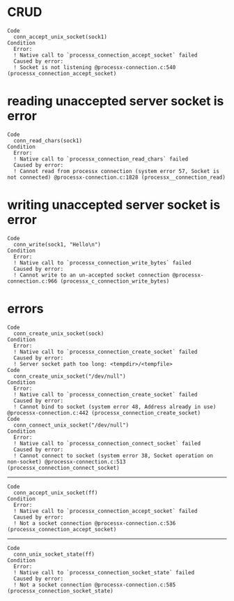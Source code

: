 # CRUD

    Code
      conn_accept_unix_socket(sock1)
    Condition
      Error:
      ! Native call to `processx_connection_accept_socket` failed
      Caused by error:
      ! Socket is not listening @processx-connection.c:540 (processx_connection_accept_socket)

# reading unaccepted server socket is error

    Code
      conn_read_chars(sock1)
    Condition
      Error:
      ! Native call to `processx_connection_read_chars` failed
      Caused by error:
      ! Cannot read from processx connection (system error 57, Socket is not connected) @processx-connection.c:1828 (processx__connection_read)

# writing unaccepted server socket is error

    Code
      conn_write(sock1, "Hello\n")
    Condition
      Error:
      ! Native call to `processx_connection_write_bytes` failed
      Caused by error:
      ! Cannot write to an un-accepted socket connection @processx-connection.c:966 (processx_c_connection_write_bytes)

# errors

    Code
      conn_create_unix_socket(sock)
    Condition
      Error:
      ! Native call to `processx_connection_create_socket` failed
      Caused by error:
      ! Server socket path too long: <tempdir>/<tempfile>
    Code
      conn_create_unix_socket("/dev/null")
    Condition
      Error:
      ! Native call to `processx_connection_create_socket` failed
      Caused by error:
      ! Cannot bind to socket (system error 48, Address already in use) @processx-connection.c:442 (processx_connection_create_socket)
    Code
      conn_connect_unix_socket("/dev/null")
    Condition
      Error:
      ! Native call to `processx_connection_connect_socket` failed
      Caused by error:
      ! Cannot connect to socket (system error 38, Socket operation on non-socket) @processx-connection.c:513 (processx_connection_connect_socket)

---

    Code
      conn_accept_unix_socket(ff)
    Condition
      Error:
      ! Native call to `processx_connection_accept_socket` failed
      Caused by error:
      ! Not a socket connection @processx-connection.c:536 (processx_connection_accept_socket)

---

    Code
      conn_unix_socket_state(ff)
    Condition
      Error:
      ! Native call to `processx_connection_socket_state` failed
      Caused by error:
      ! Not a socket connection @processx-connection.c:585 (processx_connection_socket_state)

